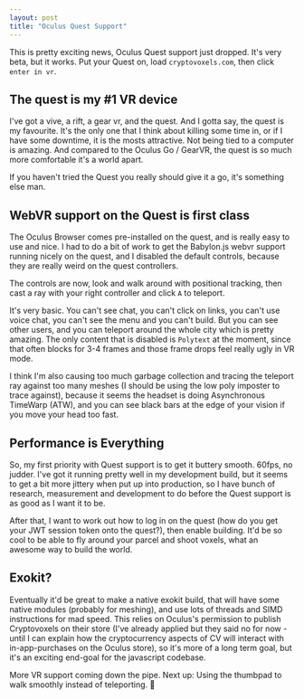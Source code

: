 ```yaml
---
layout: post
title: "Oculus Quest Support"
---
```


This is pretty exciting news, Oculus Quest support just dropped. It's very beta, but it works. Put your Quest on, load `cryptovoxels.com`, then click `enter in vr`.

## The quest is my #1 VR device

I've got a vive, a rift, a gear vr, and the quest. And I gotta say, the quest is my favourite. It's the only one that I think about killing some time in, or if I have some downtime, it is the mosts attractive. Not being tied to a computer is amazing. And compared to the Oculus Go / GearVR, the quest is so much more comfortable it's a world apart.

If you haven't tried the Quest you really should give it a go, it's something else man.

## WebVR support on the Quest is first class

The Oculus Browser comes pre-installed on the quest, and is really easy to use and nice. I had to do a bit of work to get the Babylon.js webvr support running nicely on the quest, and I disabled the default controls, because they are really weird on the quest controllers.

The controls are now, look and walk around with positional tracking, then cast a ray with your right controller and click `A` to teleport.

It's very basic. You can't see chat, you can't click on links, you can't use voice chat, you can't see the menu and you can't build. But you can see other users, and you can teleport around the whole city which is pretty amazing. The only content that is disabled is `Polytext` at the moment, since that often blocks for 3-4 frames and those frame drops feel really ugly in VR mode.

I think I'm also causing too much garbage collection and tracing the teleport ray against too many meshes (I should be using the low poly imposter to trace against), because it seems the headset is doing Asynchronous TimeWarp (ATW), and you can see black bars at the edge of your vision if you move your head too fast.

## Performance is Everything

So, my first priority with Quest support is to get it buttery smooth. 60fps, no judder. I've got it running pretty well in my development build, but it seems to get a bit more jittery when put up into production, so I have  bunch of research, measurement and development to do before the Quest support is as good as I want it to be.

After that, I want to work out how to log in on the quest (how do you get your JWT session token onto the quest?), then enable building. It'd be so cool to be able to fly around your parcel and shoot voxels, what an awesome way to build the world.

## Exokit?

Eventually it'd be great to make a native exokit build, that will have some native modules (probably for meshing), and use lots of threads and SIMD instructions for mad speed. This relies on Oculus's permission to publish Cryptovoxels on their store (I've already applied but they said no for now - until I can explain how the cryptocurrency aspects of CV will interact with in-app-purchases on the Oculus store), so it's more of a long term goal, but it's an exciting end-goal for the javascript codebase.

More VR support coming down the pipe. Next up: Using the thumbpad to walk smoothly instead of teleporting. 🦑